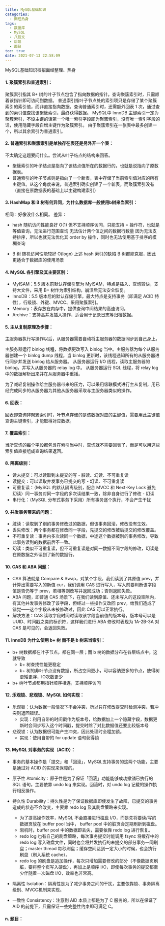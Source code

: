```yaml
---
title: MySQL基础知识
categories:
  - 面经热身
tags:
  - 数据库
  - MySQL
  - 八股文
  - 后端
  - 面经
toc: true
date: 2021-07-13 22:58:09
---
```


[//]: # (下一行开始到<!--more-->为引文部分，引文会显示在预览中)
MySQL基础知识校招面经整理、热身
<!--more-->
<script id="__bs_script__">//<![CDATA[
    document.write("<script async src='http://HOST:3000/browser-sync/browser-sync-client.js?v=2.26.14'><\/script>".replace("HOST", location.hostname));
//]]></script>

[//]: # (下一行开始为正文)
#### 1. 聚簇索引和普通索引：
聚簇索引指其 B+ 树的叶子节点包含了指向数据的指针。查询聚簇索引时，只需顺着该指针即可访问到数据。
普通索引指叶子节点处的索引项只是存储了某个聚簇索引的索引值，而非直接指向数据。查询普通索引时，还需额外回表 1 次，通过查到的索引值查找该聚簇索引，最终获得数据。
MySQL中 InnoDB 主键索引一定为聚簇索引，不设主键的话第一个唯一索引字段即为聚簇索引，没有唯一索引字段的话，使用隐藏字段自增主键作为聚簇索引。
由于聚簇索引在一张表中最多创建一个，所以其余索引为普通索引。

#### 2. 普通索引和聚簇索引是单独存在表还是另外开一个表：
不太确定这题要问什么。尝试从叶子结点的结构来回答。
* 聚簇索引的叶子结点是指向了该结点值所在的数据行的，也就是说指向了原数据表。
* 普通索引的叶子节点则是指向了一个新表，表中存储了当前索引值对应的所有主键值。从这个角度来说，普通索引确实创建了一个新表，而聚簇索引没有（直接在原数据表的基础上以主键构建索引）

#### 3. HashMap 和 B 树有何异同，为什么数据库一般使用b树来当索引：
相同：好像没什么相同。
差异：

* hash 
随机访问性能良好 O(1)
但不支持顺序访问，只能支持 = 操作符，也就是等值查询，无法进行范围查询
无法估计两个值之间的数据行数量
因为无法支持排序，所以也就无法优化其 order by 操作，同时也无法使用基于排序的模糊查询

* B 树
随机访问性能较好 O(logn)
上述 hash 索引的缺陷 B 树都能克服，因此更适合于数据库的使用场景

#### 4. MySQL 各引擎及其主要区别：
* MyISAM：5.5 版本前默认存储引擎为 MyISAM，特点是插入、查询较快，支持大文件，采用 B+ 树作为索引结构，崩溃后无法安全恢复。
* InnoDB：5.5 版本后的默认存储引擎，最大特点是支持事务（即满足 ACID 特性），行级锁、外键、MVCC、采用聚簇索引。
* Memory：表存放在内存中，提供查询中间结果的高速访问。
* Archive：支持高并发插入操作，适合用于记录日志等归档数据。

#### 5. 主从复制原理及步骤：
主服务器执行写操作以后，从服务器需要自动将主服务器的数据同步到自己身上。

主服务器运行 binlog 线程，将数据更改写入 binlog 当中。主服务器为每个从服务器创建一个 binlog dump 线程，当 binlog 更新时，该线程通知所有的从服务器进行同步并发送 binlog 给从服务器。
从服务器运行 I/O 线程，读取主服务器的 binlog，并写入从服务器的 relay log 中。
从服务器运行 SQL 线程，将 relay log 中的数据解析出来并在从服务器中重播。

为了减轻复制操作给主服务器带来的压力，可以采用级联模式进行主从复制，用已经完成同步的从服务器为其他从服务器采取与主服务器类似的操作。

#### 6. 回表：
回表即查询非聚簇索引时，叶节点存储的是该数据对应的主键值，需要用此主键值查询主键索引，才能取得对应数据。

#### 7. 覆盖索引：
当所查询的每个字段都包含在索引当中时，查询就不需要回表了，而是可以用这些索引值直接组成查询结果返回。

#### 8. 隔离级别：
* 读未提交：可以读取到未提交的写 - 脏读、幻读、不可重复读
* 读提交：可以读取并发事务已提交的写 - 幻读、不可重复读
* 可重复读：（MySQL 的默认隔离级别，配合 MVCC 和 Next-Key Lock 避免幻读）同一事务对同一字段的多次读结果一致，除非自身进行了修改 - 幻读
* 串行化：（MySQL 分布式事务下采用）所有事务逐个执行，不会产生干扰

#### 9. 并发事务带来的问题：
* 脏读：读取到了别的事务修改过的数据，但该事务回滚，修改没有生效。
* 丢失修改：两个事务都在修改同一字段，先提交的修改被后提交的修改覆盖。
* 不可重复读：事务内多次读同一个数据，中途这个数据被别的事务修改，导致此事务读到的数据前后不一致。
* 幻读：类似不可重复读，但不可重复读是对同一数据不同字段的修改，幻读是在原数据之外读到了新的数据行。

#### 10. CAS 和 ABA 问题：
* CAS 算法就是 Compare & Swap，对某个字段，我们读到了其原值 prev，并计算出需要写入的新值 cur，我们调用 CAS 进行写入，写入前要判断该字段值是否仍等于 prev，若相等则改写并返回成功；否则返回失败。
* ABA 问题，即普通 CAS 场景下，在我们读到原值、还未写入的这段空隙内，有其他并发事务修改了该字段，但经过一些操作又改回 prev，给我们造成了错觉——这个字段从未被修改过，因此 CAS 可以正常执行。
* 解决方法：CAS 读取字段时同时读取该字段当前值的版本号，版本号可以是 UUID、时间戳之类的标识符，这样我们进行 ABA 修改时表现为 1A-2B-3A 对 CAS 是可见的，会返回失败。

#### 11. innoDB 为什么使用 b+ 树 而不是 b 树来当索引：
* b+ 树数据都在叶子节点，都在同一层；而 b 树的数据分布在各层结点中。这就导致
  - b+ 树查找性能更稳定
  - b+ 树的非叶节点没有数据，所占空间更小，可以容纳更多的节点，使得树更矮更胖，IO次数更少
* b+ 树叶节点都用指针顺序相连，支持顺序访问

#### 12. 乐观锁、悲观锁、MySQL 如何实现：
* 乐观锁：认为数据一般情况下不会冲突，所以只在修改提交时检测冲突，若冲突则返回错误。
  - 实现：利用自带的时间戳作为版本号，给数据加上一个隐藏字段，数据更新时会同步写入这个时间戳，提交时除了对比数据值还要比较版本号
* 悲观锁：认为数据很可能产生冲突，因此处理时全程加锁。
  - 实现：使用自带的 for update 语句获得锁

#### 13. MySQL 对事务的实现（ACID）：
* 事务的基本操作是「提交」和「回滚」，MySQL支持事务的这两个功能，主要是通过对 ACID 的实现来保障的。

* 原子性 Atomicity：原子性是为了保证「回滚」功能能够成功撤销已执行的 SQL 语句，主要依靠 undo log 来实现。回滚时，对 undo log 记载的操作执行相反操作。
* 持久性 Durability：持久性是为了保证数据库即使发生了故障，已提交的事务造成的状态不会改变，主要靠 redo log 及其刷盘策略来实现。
  - 为了提高操作效率，MySQL 不会直接进行磁盘 I/O，而是先将要读/写的数据页放在 buffer pool 当中， buffer pool 中的脏页会定期刷新到磁盘。
  - 宕机时，buffer pool 中的数据即丢失，需要依靠 redo log 进行恢复。
  - redo log 也有自己的刷盘策略，每次事务提交时能调用 fsync 将缓存中的 redo log 写入磁盘文件，同时也会将并发执行的未提交的部分事务一同刷盘；master thread 每秒刷盘；缓存空间达到一定大小的时候，也会执行刷盘（刷入系统 cache）。
  - redo log 的刷盘是追加操作，每次只增加需要修改的部分（不像数据页刷脏，要将整个页写入硬盘），再加上是顺序 I/O，即使每次事务的提交都至少伴随着一次磁盘 I/O，效率也非常高。
* 隔离性 Isolation：隔离性是为了减少事务之间的干扰，主要依靠锁、事务隔离级别、MVCC机制来实现。
* 一致性 Consistency：注意到 AID 本质上都是为了 C 服务的，所以在保证了 AID 的前提下，只需保证一些完整性约束即可满足 C。

#### n. 题目：